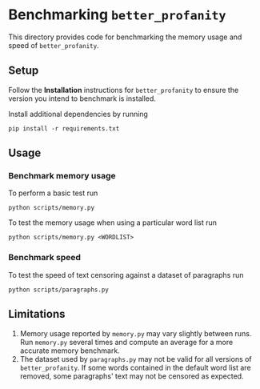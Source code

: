 # Benchmarking `better_profanity`

This directory provides code for benchmarking the memory usage and speed of `better_profanity`.

## Setup

Follow the **Installation** instructions for `better_profanity` to ensure the version you intend to benchmark is installed.

Install additional dependencies by running

```
pip install -r requirements.txt
```

## Usage

### Benchmark memory usage

To perform a basic test run

```
python scripts/memory.py
```

To test the memory usage when using a particular word list run

```
python scripts/memory.py <WORDLIST>
```

### Benchmark speed

To test the speed of text censoring against a dataset of paragraphs run

```
python scripts/paragraphs.py
```

## Limitations

1. Memory usage reported by `memory.py` may vary slightly between runs. Run `memory.py` several times and compute an average for a more accurate memory benchmark.
2. The dataset used by `paragraphs.py` may not be valid for all versions of `better_profanity`. If some words contained in the default word list are removed, some paragraphs' text may not be censored as expected.
